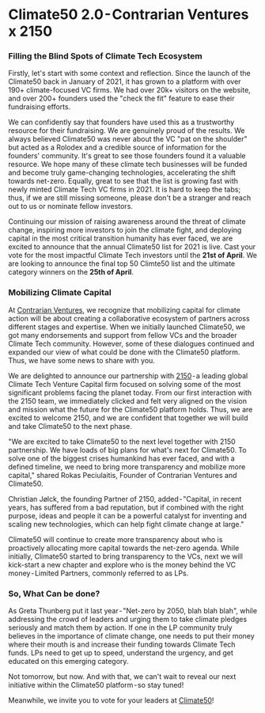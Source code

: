 # Climate50 2.0 - Contrarian Ventures x 2150

### Filling the Blind Spots of Climate Tech Ecosystem
Firstly, let's start with some context and reflection. Since the launch of the Climate50 back in January of 2021, it has grown to a platform with over 190+ climate-focused VC firms. We had over 20k+ visitors on the website, and over 200+ founders used the "check the fit" feature to ease their fundraising efforts.

We can confidently say that founders have used this as a trustworthy resource for their fundraising. We are genuinely proud of the results. We always believed Climate50 was never about the VC "pat on the shoulder" but acted as a Rolodex and a credible source of information for the founders' community. It's great to see those founders found it a valuable resource. We hope many of these climate tech businesses will be funded and become truly game-changing technologies, accelerating the shift towards net-zero. Equally, great to see that the list is growing fast with newly minted Climate Tech VC firms in 2021. It is hard to keep the tabs; thus, if we are still missing someone, please don't be a stranger and reach out to us or nominate fellow investors.

Continuing our mission of raising awareness around the threat of climate change, inspiring more investors to join the climate fight, and deploying capital in the most critical transition humanity has ever faced, we are excited to announce that the annual Climate50 list for 2021 is live. Cast your vote for the most impactful Climate Tech investors until the **21st of April**. We are looking to announce the final top 50 Climte50 list and the ultimate category winners on the **25th of April**.

### Mobilizing Climate Capital
At [Contrarian Ventures](https://www.cventures.vc/), we recognize that mobilizing capital for climate action will be about creating a collaborative ecosystem of partners across different stages and expertise. When we initially launched Climate50, we got many endorsements and support from fellow VCs and the broader Climate Tech community. However, some of these dialogues continued and expanded our view of what could be done with the Climate50 platform. Thus, we have some news to share with you.

We are delighted to announce our partnership with [2150](https://www.2150.vc/) - a leading global Climate Tech Venture Capital firm focused on solving some of the most significant problems facing the planet today. From our first interaction with the 2150 team, we immediately clicked and felt very aligned on the vision and mission what the future for the Climate50 platform holds. Thus, we are excited to welcome 2150, and we are confident that together we will build and take Climate50 to the next phase.

"We are excited to take Climate50 to the next level together with 2150 partnership. We have loads of big plans for what's next for Climate50. To solve one of the biggest crises humankind has ever faced, and with a defined timeline, we need to bring more transparency and mobilize more capital," shared Rokas Peciulaitis, Founder of Contrarian Ventures and Climate50.

Christian Jølck, the founding Partner of 2150, added - "Capital, in recent years, has suffered from a bad reputation, but if combined with the right purpose, ideas and people it can be a powerful catalyst for inventing and scaling new technologies, which can help fight climate change at large."

Climate50 will continue to create more transparency about who is proactively allocating more capital towards the net-zero agenda. While initially, Climate50 started to bring transparency to the VCs, next we will kick-start a new chapter and explore who is the money behind the VC money - Limited Partners, commonly referred to as LPs.

### So, What Can be done?
As Greta Thunberg put it last year - "Net-zero by 2050, blah blah blah", while addressing the crowd of leaders and urging them to take climate pledges seriously and match them by action. If one in the LP community truly believes in the importance of climate change, one needs to put their money where their mouth is and increase their funding towards Climate Tech funds. LPs need to get up to speed, understand the urgency, and get educated on this emerging category.

Not tomorrow, but now. And with that, we can't wait to reveal our next initiative within the Climate50 platform - so stay tuned!

Meanwhile, we invite you to vote for your leaders at [Climate50](https://climate50.com/)!
